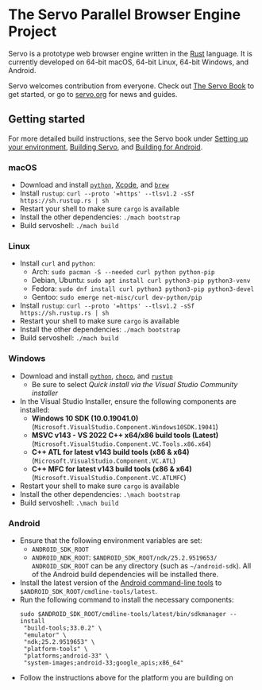 # The Servo Parallel Browser Engine Project

Servo is a prototype web browser engine written in the
[Rust](https://github.com/rust-lang/rust) language. It is currently developed on
64-bit macOS, 64-bit Linux, 64-bit Windows, and Android.

Servo welcomes contribution from everyone. Check out [The Servo Book](https://book.servo.org) to get started, or go to [servo.org](https://servo.org/) for news and guides.

## Getting started

For more detailed build instructions, see the Servo book under [Setting up your environment](https://book.servo.org/hacking/setting-up-your-environment.html), [Building Servo](https://book.servo.org/hacking/building-servo.html), and [Building for Android](https://book.servo.org/hacking/building-for-android.html).

### macOS

- Download and install [`python`](https://www.python.org/downloads/macos/), [Xcode](https://developer.apple.com/xcode/), and [`brew`](https://brew.sh/)
- Install `rustup`: `curl --proto '=https' --tlsv1.2 -sSf https://sh.rustup.rs | sh`
- Restart your shell to make sure `cargo` is available
- Install the other dependencies: `./mach bootstrap`
- Build servoshell: `./mach build`

### Linux

- Install `curl` and `python`:
  - Arch: `sudo pacman -S --needed curl python python-pip`
  - Debian, Ubuntu: `sudo apt install curl python3-pip python3-venv`
  - Fedora: `sudo dnf install curl python3 python3-pip python3-devel`
  - Gentoo: `sudo emerge net-misc/curl dev-python/pip`
- Install `rustup`: `curl --proto '=https' --tlsv1.2 -sSf https://sh.rustup.rs | sh`
- Restart your shell to make sure `cargo` is available
- Install the other dependencies: `./mach bootstrap`
- Build servoshell: `./mach build`

### Windows

- Download and install [`python`](https://www.python.org/downloads/windows/), [`choco`](https://chocolatey.org/install#individual), and [`rustup`](https://win.rustup.rs/)
  - Be sure to select *Quick install via the Visual Studio Community installer*
- In the Visual Studio Installer, ensure the following components are installed:
  - **Windows 10 SDK (10.0.19041.0)** (`Microsoft.VisualStudio.Component.Windows10SDK.19041`)
  - **MSVC v143 - VS 2022 C++ x64/x86 build tools (Latest)** (`Microsoft.VisualStudio.Component.VC.Tools.x86.x64`)
  - **C++ ATL for latest v143 build tools (x86 & x64)** (`Microsoft.VisualStudio.Component.VC.ATL`)
  - **C++ MFC for latest v143 build tools (x86 & x64)** (`Microsoft.VisualStudio.Component.VC.ATLMFC`)
- Restart your shell to make sure `cargo` is available
- Install the other dependencies: `.\mach bootstrap`
- Build servoshell: `.\mach build`

### Android

- Ensure that the following environment variables are set:
  - `ANDROID_SDK_ROOT`
  - `ANDROID_NDK_ROOT`: `$ANDROID_SDK_ROOT/ndk/25.2.9519653/`
 `ANDROID_SDK_ROOT` can be any directory (such as `~/android-sdk`).
  All of the Android build dependencies will be installed there.
- Install the latest version of the [Android command-line
  tools](https://developer.android.com/studio#command-tools) to
  `$ANDROID_SDK_ROOT/cmdline-tools/latest`.
- Run the following command to install the necessary components:
  ```shell
  sudo $ANDROID_SDK_ROOT/cmdline-tools/latest/bin/sdkmanager --install
   "build-tools;33.0.2" \
   "emulator" \
   "ndk;25.2.9519653" \
   "platform-tools" \
   "platforms;android-33" \
   "system-images;android-33;google_apis;x86_64"
  ```
- Follow the instructions above for the platform you are building on
